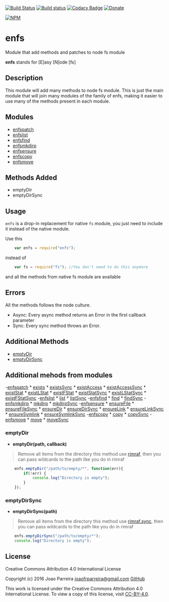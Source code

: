 [![Build Status](https://travis-ci.org/n3okill/enfs.svg)](https://travis-ci.org/n3okill/enfs)
[![Build status](https://ci.appveyor.com/api/projects/status/4vr9led0i9onj587?svg=true)](https://ci.appveyor.com/project/n3okill/enfs)
[![Codacy Badge](https://api.codacy.com/project/badge/grade/38d87560204a4c1abbb1299394ed08c5)](https://www.codacy.com/app/n3okill/enfs)
[![Donate](https://www.paypalobjects.com/en_US/i/btn/btn_donate_SM.gif)](https://www.paypal.com/cgi-bin/webscr?cmd=_s-xclick&hosted_button_id=64PYTCDH5UNZ6)

[![NPM](https://nodei.co/npm/enfs.png)](https://nodei.co/npm/enfs/)

enfs
=========
Module that add methods and patches to node fs module
 
**enfs** stands for [E]asy [N]ode [fs]

Description
-----------
This module will add many methods to node fs module.
This is just the main module that will join many 
modules of the family of enfs, making it easier to use many of
the methods present in each module.

Modules
-------
  - [enfspatch](https://www.npmjs.com/package/enfspatch)
  - [enfslist](https://www.npmjs.com/package/enfslist)
  - [enfsfind](https://www.npmjs.com/package/enfsfind)
  - [enfsmkdirp](https://www.npmjs.com/package/enfsmkdirp)
  - [enfsensure](https://www.npmjs.com/package/enfsensure)
  - [enfscopy](https://www.npmjs.com/package/enfscopy)
  - [enfsmove](https://www.npmjs.com/package/enfsmove)


Methods Added
-------------
  * emptyDir
  * emptyDirSync

  
Usage
-----
`enfs` is a drop-in replacement for native `fs` module, you just need to include
it instead of the native module.

Use this
```js
    var enfs = require("enfs");
```

instead of

```js
    var fs = require("fs"); //You don't need to do this anymore
```

and all the methods from native fs module are available

Errors
------
All the methods follows the node culture.
- Async: Every async method returns an Error in the first callback parameter
- Sync: Every sync method throws an Error.


Additional Methods
------------------
- [emptyDir](#emptydir)
- [emptyDirSync](#emptydirsync)

Additional mehods from modules
--------------------------
  -[enfspatch](https://www.npmjs.com/package/enfspatch)
    * [exists](https://www.npmjs.com/package/enfspatch#exists)
    * [existsSync](https://www.npmjs.com/package/enfspatch#exists)
    * [existAccess](https://www.npmjs.com/package/enfspatch#existaccess)
    * [existAccessSync](https://www.npmjs.com/package/enfspatch#existaccess)
    * [existStat](https://www.npmjs.com/package/enfspatch#existstat)
    * [existLStat](https://www.npmjs.com/package/enfspatch#existlstat)
    * [existFStat](https://www.npmjs.com/package/enfspatch#existfstat)
    * [existStatSync](https://www.npmjs.com/package/enfspatch#existstat)
    * [existLStatSync](https://www.npmjs.com/package/enfspatch#existlstat)
    * [existFStatSync](https://www.npmjs.com/package/enfspatch#existfstat)
  -[enfslist](https://www.npmjs.com/package/enfslist)
    * [list](https://www.npmjs.com/package/enfslist#list)
    * [listSync](https://www.npmjs.com/package/enfslist#listsync)
  -[enfsfind](https://www.npmjs.com/package/enfsfind)
    * [find](https://www.npmjs.com/package/enfsfind#find)
    * [findSync](https://www.npmjs.com/package/enfsfind#findsync)
  -[enfsmkdirp](https://www.npmjs.com/package/enfsmkdirp)
    * [mkdirp](https://www.npmjs.com/package/enfsmkdirp#mkdirp)
    * [mkdirpSync](https://www.npmjs.com/package/enfsmkdirp#mkdirpsync)
  -[enfsensure](https://www.npmjs.com/package/enfsensure)
    * [ensureFile](https://www.npmjs.com/package/enfsensure#ensurefile)
    * [ensureFileSync](https://www.npmjs.com/package/enfsensure#ensurefilesync)
    * [ensureDir](https://www.npmjs.com/package/enfsensure#ensuredir)
    * [ensureDirSync](https://www.npmjs.com/package/enfsensure#ensuredirsync)
    * [ensureLink](https://www.npmjs.com/package/enfsensure#ensurelink)
    * [ensureLinkSync](https://www.npmjs.com/package/enfsensure#ensurelinksync)
    * [ensureSymlink](https://www.npmjs.com/package/enfsensure#ensuresymlink)
    * [ensureSymlinkSync](https://www.npmjs.com/package/enfsensure#ensuresymlinksync)
  -[enfscopy](https://www.npmjs.com/package/enfscopy)
    * [copy](https://www.npmjs.com/package/enfscopy#copy)
    * [copySync](https://www.npmjs.com/package/enfscopy#copysync)
  -[enfsmove](https://www.npmjs.com/package/enfsmove)
    * [move](https://www.npmjs.com/package/enfsmove#move)
    * [moveSync](https://www.npmjs.com/package/enfsmove#movesync)


### emptyDir
  - **emptyDir(path, callback)**

> Remove all items from the directory this method use [rimraf](https://www.npmjs.com/package/rimraf), 
then you can pass wildcards to the path like you do in rimraf


```js
    enfs.emptyDir("/path/to/empty/*", function(err){
        if(!err) {
            console.log("Directory is empty");
        }
    });
```


### emptyDirSync
  - **emptyDirSync(path)**

> Remove all items from the directory this method use [rimraf.sync](https://www.npmjs.com/package/rimraf), 
then you can pass wildcards to the path like you do in rimraf


```js
    enfs.emptyDirSync("/path/to/empty/*");
    console.log("Directory is empty");
```


License
-------

Creative Commons Attribution 4.0 International License

Copyright (c) 2016 Joao Parreira <joaofrparreira@gmail.com> [GitHub](https://github.com/n3okill)

This work is licensed under the Creative Commons Attribution 4.0 International License. 
To view a copy of this license, visit [CC-BY-4.0](http://creativecommons.org/licenses/by/4.0/).


